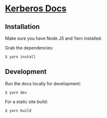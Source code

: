 # [Kerberos Docs](https://doc.kerberos.io)


## Installation

Make sure you have Node JS and Yarn installed.

Grab the dependencies:

    $ yarn install


## Development

Run the docs locally for development:

    $ yarn dev

For a static site build:

    $ yarn build

